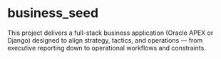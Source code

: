 # business_seed
This project delivers a full-stack business application (Oracle APEX or Django) designed to align strategy, tactics, and operations — from executive reporting down to operational workflows and constraints.
